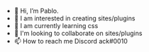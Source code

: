 - 👋 Hi, I’m Pablo.
- 👀 I am interested in creating sites/plugins
- 🌱 I am currently learning css
- 💞️ I'm looking to collaborate on sites/plugins
- 📫 How to reach me Discord ack#0010 

